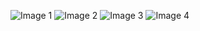 ![Image 1](https://firebasestorage.googleapis.com/v0/b/login-3fe6a.appspot.com/o/Github%2FUntitled-1.png?alt=media&token=9edadd03-fbcf-47cd-846c-ca8ba781c0d1)
![Image 2](https://firebasestorage.googleapis.com/v0/b/login-3fe6a.appspot.com/o/Github%2FUntitled-2.png?alt=media&token=0431d62c-1472-40cb-a400-a5223f6ec447)
![Image 3](https://firebasestorage.googleapis.com/v0/b/login-3fe6a.appspot.com/o/Github%2FUntitled-3.png?alt=media&token=21a9ec10-aaae-4d68-9ba6-ed41ae3aa545)
![Image 4](https://firebasestorage.googleapis.com/v0/b/login-3fe6a.appspot.com/o/Github%2FUntitled-4.png?alt=media&token=ae985b30-7604-4c33-995a-ab0b7d79dff9)
